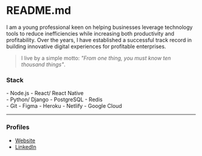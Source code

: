 # README.md

I am a young professional keen on helping businesses leverage technology tools to reduce inefficiencies while increasing both productivity and profitability. Over the years, I have established a successful track record in building innovative digital experiences for profitable enterprises.

> I live by a simple motto: _"From one thing, you must know ten thousand things"_.

### Stack

\- Node.js \- React/ React Native  
\- Python/ Django \- PostgreSQL \- Redis  
\- Git \- Figma \- Heroku \- Netlify \- Google Cloud  

---

### Profiles

- [Website](https://ninte.dev)
- [LinkedIn](https://linkedin.com/in/nullthefirst)
